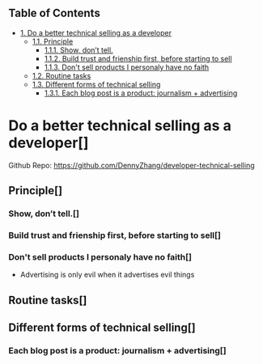 <div id="table-of-contents">
<h2>Table of Contents</h2>
<div id="text-table-of-contents">
<ul>
<li><a href="#sec-1">1. Do a better technical selling as a developer</a>
<ul>
<li><a href="#sec-1-1">1.1. Principle</a>
<ul>
<li><a href="#sec-1-1-1">1.1.1. Show, don’t tell.</a></li>
<li><a href="#sec-1-1-2">1.1.2. Build trust and frienship first, before starting to sell</a></li>
<li><a href="#sec-1-1-3">1.1.3. Don't sell products I personaly have no faith</a></li>
</ul>
</li>
<li><a href="#sec-1-2">1.2. Routine tasks</a></li>
<li><a href="#sec-1-3">1.3. Different forms of technical selling</a>
<ul>
<li><a href="#sec-1-3-1">1.3.1. Each blog post is a product: journalism + advertising</a></li>
</ul>
</li>
</ul>
</li>
</ul>
</div>
</div>


# Do a better technical selling as a developer<a id="sec-1" name="sec-1">[]</a>

Github Repo: <https://github.com/DennyZhang/developer-technical-selling>  

## Principle<a id="sec-1-1" name="sec-1-1">[]</a>

### Show, don’t tell.<a id="sec-1-1-1" name="sec-1-1-1">[]</a>

### Build trust and frienship first, before starting to sell<a id="sec-1-1-2" name="sec-1-1-2">[]</a>

### Don't sell products I personaly have no faith<a id="sec-1-1-3" name="sec-1-1-3">[]</a>

-   Advertising is only evil when it advertises evil things

## Routine tasks<a id="sec-1-2" name="sec-1-2">[]</a>

## Different forms of technical selling<a id="sec-1-3" name="sec-1-3">[]</a>

### Each blog post is a product: journalism + advertising<a id="sec-1-3-1" name="sec-1-3-1">[]</a>